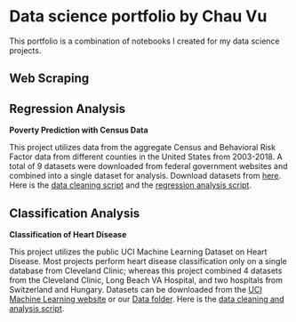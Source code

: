 # Data science portfolio by Chau Vu
This portfolio is a combination of notebooks I created for my data science projects.

## Web Scraping

## Regression Analysis

**Poverty Prediction with Census Data**

This project utilizes data from the aggregate Census and Behavioral Risk Factor data from different counties in the United States from 2003-2018. A total of 9 datasets were downloaded from federal government websites and combined into a single dataset for analysis. Download datasets from [here](https://github.com/chauvu/chauvu.github.io/tree/main/Data/census). Here is the [data cleaning script](https://github.com/chauvu/chauvu.github.io/blob/main/Notebooks/census_data_cleaning.ipynb) and the [regression analysis script](https://github.com/chauvu/chauvu.github.io/blob/main/Notebooks/census_regression.ipynb).

## Classification Analysis

**Classification of Heart Disease**

This project utilizes the public UCI Machine Learning Dataset on Heart Disease. Most projects perform heart disease classification only on a single database from Cleveland Clinic; whereas this project combined 4 datasets from the Cleveland Clinic, Long Beach VA Hospital, and two hospitals from Switzerland and Hungary. Datasets can be downloaded from the [UCI Machine Learning website](https://archive.ics.uci.edu/ml/datasets/heart+disease) or our [Data folder](https://github.com/chauvu/chauvu.github.io/tree/main/Data/heart_disease). Here is the [data cleaning and analysis script](https://github.com/chauvu/chauvu.github.io/blob/main/Notebooks/heart_disease_classification.ipynb).

